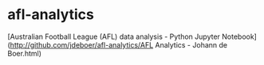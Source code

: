 # afl-analytics
[Australian Football League (AFL) data analysis - Python Jupyter Notebook](http://github.com/jdeboer/afl-analytics/AFL Analytics - Johann de Boer.html)
